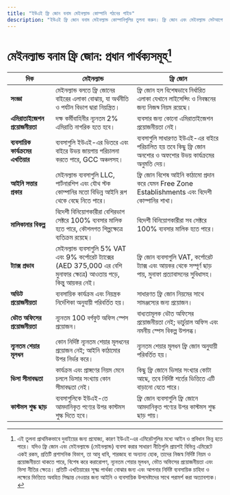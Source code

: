 ```yaml
---
title: "ইউএই ফ্রি জোন বনাম মেইনল্যান্ড কোম্পানি গঠনের গাইড"
description: "ইউএই ফ্রি জোন বনাম মেইনল্যান্ড কোম্পানিগুলির তুলনা করুন। ফ্রি জোন এবং মেইনল্যান্ড সেটআপের মধ্যে ট্যাক্স, মালিকানা, ভিসা এবং ব্যবসায়িক কার্যক্রমের প্রধান পার্থক্যগুলি।"
---
```


# মেইনল্যান্ড বনাম ফ্রি জোন: প্রধান পার্থক্যসমূহ[^1]

| **দিক**                                  | **মেইনল্যান্ড**                                                                                                          | **ফ্রি জোন**                                                                                                        |
| ---------------------------------------- | -------------------------------------------------------------------------------------------------------------------- | ------------------------------------------------------------------------------------------------------------------ |
| **সংজ্ঞা**                               | মেইনল্যান্ড বলতে ফ্রি জোনের বাইরের এলাকা বোঝায়, যা অর্থনীতি ও পর্যটন বিভাগ দ্বারা নিয়ন্ত্রিত।                      | ফ্রি জোন হল বিশেষভাবে নির্ধারিত এলাকা যেখানে লাইসেন্সিং ও নিবন্ধনের জন্য নিজস্ব নিয়ম রয়েছে।                    |
| **এমিরাতাইজেশন প্রয়োজনীয়তা**            | দক্ষ কর্মীবাহিনীর ন্যূনতম 2% এমিরাতি নাগরিক হতে হবে।                                                                  | ব্যবসার জন্য কোনো এমিরাতাইজেশন প্রয়োজনীয়তা নেই।                                                                  |
| **ব্যবসায়িক কার্যক্রমের এখতিয়ার**      | ব্যবসাগুলি ইউএই-এর ভিতরে এবং বাইরে উভয় জায়গায় পরিচালনা করতে পারে, GCC অঞ্চলসহ।                                    | ব্যবসাগুলি সাধারণত ইউএই-এর বাইরে পরিচালিত হয় তবে কিছু ফ্রি জোন অনশোর ও অফশোর উভয় কার্যক্রমের অনুমতি দেয়।        |
| **আইনি সত্তার প্রকার**                   | মেইনল্যান্ড ব্যবসাগুলি LLC, পার্টনারশিপ এবং যৌথ স্টক কোম্পানির মতো বিভিন্ন আইনি রূপ থেকে বেছে নিতে পারে।           | ফ্রি জোন বিশেষ আইনি কাঠামো প্রদান করে যেমন Free Zone Establishments এবং বিদেশী কোম্পানির শাখা।                   |
| **মালিকানার বিকল্প**                     | বিদেশী বিনিয়োগকারীরা বেশিরভাগ সেক্টরে 100% ব্যবসার মালিক হতে পারে, কৌশলগত শিল্পক্ষেত্রে ব্যতিক্রম রয়েছে।           | বিদেশী বিনিয়োগকারীরা সব সেক্টরে 100% ব্যবসার মালিক হতে পারে।                                                        |
| **ট্যাক্স প্রভাব**                      | মেইনল্যান্ড ব্যবসাগুলি 5% VAT এবং 9% কর্পোরেট ট্যাক্সের (AED 375,000 এর বেশি মুনাফার ক্ষেত্রে) আওতায় পড়ে, কিন্তু আয়কর নেই। | ফ্রি জোন ব্যবসাগুলি VAT, কর্পোরেট ট্যাক্স এবং আয়কর থেকে সম্পূর্ণ ছাড় পায়, মুনাফা প্রত্যাবাসনের সুবিধাসহ।        |
| **অডিট প্রয়োজনীয়তা**                    | ব্যবসায়িক কার্যক্রম এবং নিয়ন্ত্রক নির্দেশিকা অনুযায়ী পরিবর্তিত হয়।                                                  | সাধারণত ফ্রি জোন নিয়মের সাথে সামঞ্জস্যের জন্য প্রয়োজন।                                                            |
| **ভৌত অফিসের প্রয়োজনীয়তা**              | ন্যূনতম 100 বর্গফুট অফিস স্পেস প্রয়োজন।                                                                                | বাধ্যতামূলক ভৌত অফিসের প্রয়োজনীয়তা নেই; ভার্চুয়াল অফিস এবং নমনীয় স্পেস বিকল্প উপলব্ধ।                           |
| **ন্যূনতম শেয়ার মূলধন**                 | কোন নির্দিষ্ট ন্যূনতম শেয়ার মূলধনের প্রয়োজন নেই; আইনি কাঠামোর উপর নির্ভর করে।                                      | ন্যূনতম শেয়ার মূলধন ফ্রি জোন অনুযায়ী পরিবর্তিত হয়।                                                               |
| **ভিসা সীমাবদ্ধতা**                      | কার্যক্রম এবং প্রাঙ্গণের নিয়ম মেনে চললে ভিসার সংখ্যায় কোন সীমাবদ্ধতা নেই।                                          | কিছু ফ্রি জোনে ভিসার সংখ্যার কোটা আছে, তবে নির্দিষ্ট শর্তের ভিত্তিতে এটি বাড়ানো যেতে পারে।                      |
| **কাস্টমস শুল্ক ছাড়**                   | ব্যবসাগুলিকে ইউএই-তে আমদানিকৃত পণ্যের উপর কাস্টমস শুল্ক দিতে হবে।                                                     | ফ্রি জোন ব্যবসাগুলি ফ্রি জোনে আমদানিকৃত পণ্যের উপর কাস্টমস শুল্ক ছাড় পায়।                                       |

[^1]: এই তুলনা প্রাথমিকভাবে দুবাইয়ের জন্য প্রযোজ্য, কারণ ইউএই-এর এমিরেটগুলির মধ্যে আইন ও প্রবিধান ভিন্ন হতে পারে। যদিও ফ্রি জোন এবং মেইনল্যান্ডে (মেইনল্যান্ড) ব্যবসা করার সাধারণ নীতিগুলি প্রায়শই বিভিন্ন এমিরেটে একই রকম, প্রতিটি প্রশাসনিক বিভাগ, তা আবু ধাবি, শারজাহ বা অন্যান্য হোক, তাদের নিজস্ব নির্দিষ্ট নিয়ম ও প্রয়োজনীয়তা থাকতে পারে, বিশেষ করে করারোপণ, ন্যূনতম শেয়ার মূলধন, ভৌত অফিসের প্রয়োজনীয়তা এবং ভিসা নীতির ক্ষেত্রে। প্রতিটি এখতিয়ারের সূক্ষ্ম পার্থক্য বোঝার জন্য এবং আপনার নির্দিষ্ট ব্যবসায়িক চাহিদা ও লক্ষ্যের ভিত্তিতে অবহিত সিদ্ধান্ত নেওয়ার জন্য আইনি ও ব্যবসায়িক উপদেষ্টাদের সাথে পরামর্শ করা অত্যাবশ্যক।